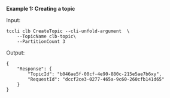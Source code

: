 **Example 1: Creating a topic**



Input: 

```
tccli clb CreateTopic --cli-unfold-argument  \
    --TopicName clb-topic\
    --PartitionCount 3
```

Output: 
```
{
    "Response": {
        "TopicId": "b046ae5f-00cf-4e90-880c-215e5ae7b6xy",
        "RequestId": "dccf2ce3-0277-465a-9c60-260cfb141d65"
    }
}
```

